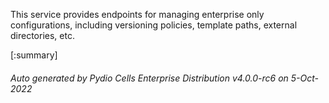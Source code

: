 






This service provides endpoints for managing enterprise only configurations, including versioning policies, template paths, external directories, etc.

[:summary]

###### Auto generated by Pydio Cells Enterprise Distribution v4.0.0-rc6 on 5-Oct-2022
